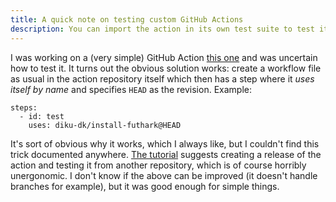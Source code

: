```yaml
---
title: A quick note on testing custom GitHub Actions
description: You can import the action in its own test suite to test it.
---
```


I was working on a (very simple) GitHub Action [this
one](https://github.com/diku-dk/install-futhark) and was uncertain how
to test it.  It turns out the obvious solution works: create a
workflow file as usual in the action repository itself which then has
a step where it *uses itself by name* and specifies `HEAD` as the
revision.  Example:

    steps:
      - id: test
        uses: diku-dk/install-futhark@HEAD

It's sort of obvious why it works, which I always like, but I couldn't
find this trick documented anywhere.  [The
tutorial](https://docs.github.com/en/actions/creating-actions/creating-a-composite-action)
suggests creating a release of the action and testing it from another
repository, which is of course horribly unergonomic.  I don't know if
the above can be improved (it doesn't handle branches for example),
but it was good enough for simple things.
